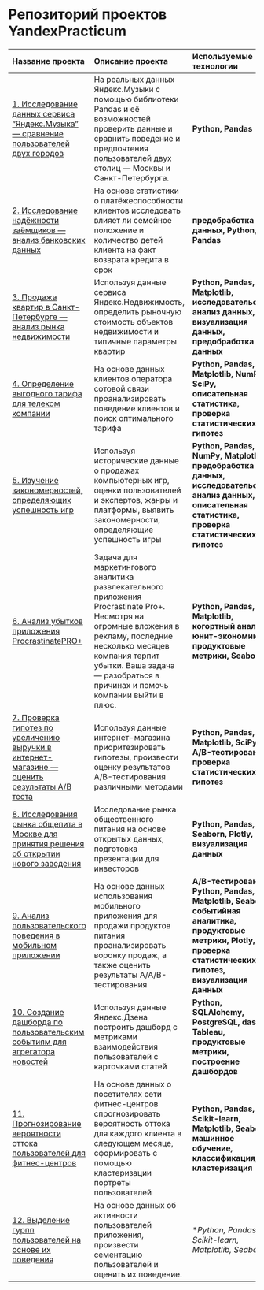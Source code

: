 # Репозиторий проектов YandexPracticum

| Название проекта  | Описание проекта| Используемые технологии |
| :--------------- | :---------------| :--------------- |
| [1. Исследование данных сервиса “Яндекс.Музыка” — сравнение пользователей двух городов](https://github.com/Prostooo21/Yandex-Practicum/tree/main/01_Yandex_Music)  | На реальных данных Яндекс.Музыки c помощью библиотеки Pandas и её возможностей проверить данные и сравнить поведение и предпочтения пользователей двух столиц — Москвы и Санкт-Петербурга. | **Python, Pandas**  |
| [2. Исследование надёжности заёмщиков — анализ банковских данных](https://github.com/Prostooo21/Yandex-Practicum/tree/main/02_Credit_reliability)  | На основе статистики о платёжеспособности клиентов исследовать влияет ли семейное положение и количество детей клиента на факт возврата кредита в срок | **предобработка данных, Python, Pandas**  |
| [3. Продажа квартир в Санкт-Петербурге — анализ рынка недвижимости](https://github.com/Prostooo21/Yandex-Practicum/tree/main/03_Real_estate%20(EDA))  | Используя данные сервиса Яндекс.Недвижимость, определить рыночную стоимость объектов недвижимости и типичные параметры квартир| **Python, Pandas, Matplotlib, исследовательский анализ данных, визуализация данных, предобработка данных**  |
| [4. Определение выгодного тарифа для телеком компании](https://github.com/Prostooo21/Yandex-Practicum/tree/main/04_Telecom)  | На основе данных клиентов оператора сотовой связи проанализировать поведение клиентов и поиск оптимального тарифа | **Python, Pandas, Matplotlib, NumPy, SciPy, описательная статистика, проверка статистических гипотез**  |
| [5. Изучение закономерностей, определяющих успешность игр](https://github.com/Prostooo21/Yandex-Practicum/tree/main/05_Games)  | Используя исторические данные о продажах компьютерных игр, оценки пользователей и экспертов, жанры и платформы, выявить закономерности, определяющие успешность игры | **Python, Pandas, NumPy, Matplotlib, предобработка данных, исследовательский анализ данных, описательная статистика, проверка статистических гипотез**  |
| [6. Анализ убытков приложения ProcrastinatePRO+](https://github.com/Prostooo21/Yandex-Practicum/tree/main/06_Marketing)  | Задача для маркетингового аналитика развлекательного приложения Procrastinate Pro+. Несмотря на огромные вложения в рекламу, последние несколько месяцев компания терпит убытки. Ваша задача — разобраться в причинах и помочь компании выйти в плюс. | **Python, Pandas, Matplotlib, когортный анализ, юнит-экономика, продуктовые метрики, Seaborn**  |
| [7. Проверка гипотез по увеличению выручки в интернет-магазине — оценить результаты A/B теста](https://github.com/Prostooo21/Yandex-Practicum/tree/main/07_AB-test%20(market))  | Используя данные интернет-магазина приоритезировать гипотезы, произвести оценку результатов A/B-тестирования различными методами | **Python, Pandas, Matplotlib, SciPy, A/B-тестирование, проверка статистических гипотез**  |
| [8. Исследования рынка общепита в Москве для принятия решения об открытии нового заведения](https://github.com/Prostooo21/Yandex-Practicum/tree/main/08_Food_market%20(visualization))  | Исследование рынка общественного питания на основе открытых данных, подготовка презентации для инвесторов | **Python, Pandas, Seaborn, Plotly, визуализация данных**  |
| [9. Анализ пользовательского поведения в мобильном приложении](https://github.com/Prostooo21/Yandex-Practicum/tree/main/09_Analysis_mobile_app)  | На основе данных использования мобильного приложения для продажи продуктов питания проанализировать воронку продаж, а также оценить результаты A/A/B-тестирования  | **A/B-тестирование, Python, Pandas, Matplotlib, Seaborn, событийная аналитика, продуктовые метрики, Plotly, проверка статистических гипотез, визуализация данных**  |
| [10. Создание дашборда по пользовательским событиям для агрегатора новостей](https://github.com/Prostooo21/Yandex-Practicum/tree/main/10_Tableau)  | Используя данные Яндекс.Дзена построить дашборд с метриками взаимодействия пользователей с карточками статей | **Python, SQLAlchemy, PostgreSQL, dash, Tableau, продуктовые метрики, построение дашбордов**  |
| [11. Прогнозирование вероятности оттока пользователей для фитнес-центров](https://github.com/Prostooo21/Yandex-Practicum/tree/main/11_ML)  |  На основе данных о посетителях сети фитнес-центров спрогнозировать вероятность оттока для каждого клиента в следующем месяце, сформировать с помощью кластеризации портреты пользователей | **Python, Pandas, Scikit-learn, Matplotlib, Seaborn, машинное обучение, классификация, кластеризация**  |
| [12. Выделение гурпп пользователей на основе их поведения](https://github.com/Prostooo21/Yandex-Practicum/tree/main/11_ML)  |  На основе данных об активности пользователей приложения, произвести сементацию пользователей и оценить их поведение.  | **Python, Pandas, Scikit-learn, Matplotlib, Seaborn,*  |
